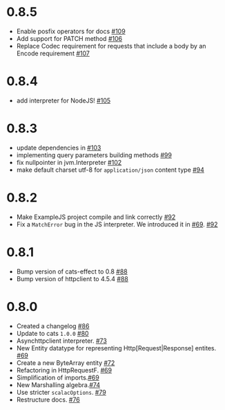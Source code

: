 # 0.8.5

- Enable posfix operators for docs [#109](https://github.com/pepegar/hammock/pull/109)
- Add support for PATCH method [#106](https://github.com/pepegar/hammock/pull/106)
- Replace Codec requirement for requests that include a body by an Encode requirement [#107](https://github.com/pepegar/hammock/pull/107)

# 0.8.4

- add interpreter for NodeJS! [#105](https://github.com/pepegar/hammock/pull/105)

# 0.8.3

- update dependencies in [#103](https://github.com/pepegar/hammock/pull/103)
- implementing query parameters building methods [#99](https://github.com/pepegar/hammock/pull/99)
- fix nullpointer in jvm.Interpreter [#102](https://github.com/pepegar/hammock/pull/102)
- make default charset utf-8 for `application/json` content type [#94](https://github.com/pepegar/hammock/pull/94)

# 0.8.2

- Make ExampleJS project compile and link correctly [#92](https://github.com/pepegar/hammock/pull/92)
- Fix a `MatchError` bug in the JS interpreter. We introduced it in [#69](https://github.com/pepegar/hammock/pull/92). [#92](https://github.com/pepegar/hammock/pull/92)

# 0.8.1

- Bump version of cats-effect to 0.8 [#88](https://github.com/pepegar/hammock/pull/88)
- Bump version of httpclient to 4.5.4 [#88](https://github.com/pepegar/hammock/pull/88)

# 0.8.0

- Created a changelog [#86](https://github.com/pepegar/hammock/pull/86)
- Update to cats `1.0.0` [#80](https://github.com/pepegar/hammock/pull/80)
- Asynchttpclient interpreter. [#73](https://github.com/pepegar/hammock/pull/73)
- New Entity datatype for representing Http[Request|Response] entites. [#69](https://github.com/pepegar/hammock/pull/69)
- Create a new ByteArray entity [#72](https://github.com/pepegar/hammock/pull/72)
- Refactoring in HttpRequestF. [#69](https://github.com/pepegar/hammock/pull/69)
- Simplification of imports.[#69](https://github.com/pepegar/hammock/pull/69)
- New Marshalling algebra.[#74](https://github.com/pepegar/hammock/pull/74)
- Use stricter `scalacOptions`. [#79](https://github.com/pepegar/hammock/pull/79)
- Restructure docs. [#76](https://github.com/pepegar/hammock/pull/76)
